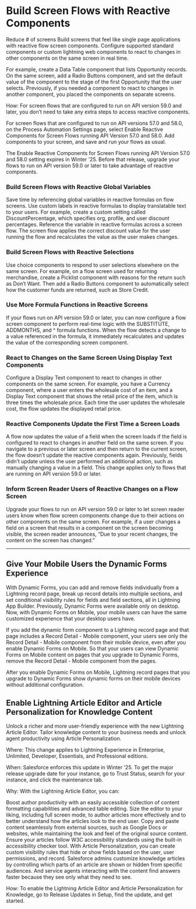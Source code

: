 # Build Screen Flows with Reactive Components
Reduce # of screens
Build screens that feel like single page applications with reactive flow screen components.
Configure supported standard components or custom lightning web components to react to changes in other components on the same screen in real time.

For example, create a Data Table component that lists Opportunity records. On the same screen, add a Radio Buttons component, and set the default value of the component to the stage of the first Opportunity that the user selects. 
Previously, if you needed a component to react to changes in another component, you placed the components on separate screens.

How: For screen flows that are configured to run on API version 59.0 and later, you don’t need to take any extra steps to access reactive components.

For screen flows that are configured to run on API versions 57.0 and 58.0, on the Process Automation Settings page, select Enable Reactive Components for Screen Flows running API Version 57.0 and 58.0. Add components to your screen, and save and run your flows as usual.

The Enable Reactive Components for Screen Flows running API Version 57.0 and 58.0 setting expires in Winter ’25. Before that release, upgrade your flows to run on API version 59.0 or later to take advantage of reactive components.

### Build Screen Flows with Reactive Global Variables
Save time by referencing global variables in reactive formulas on flow screens. Use custom labels in reactive formulas to display translatable text to your users. 
For example, create a custom setting called DiscountPercentage, which specifies org, profile, and user discount percentages. 
Reference the variable in reactive formulas across a screen flow. The screen flow applies the correct discount value for the user running the flow and recalculates the value as the user makes changes.  

### Build Screen Flows with Reactive Selections
Use choice components to respond to user selections elsewhere on the same screen. For example, on a flow screen used for returning merchandise, create a Picklist component with reasons for the return such as Don’t Want. 
Then add a Radio Buttons component to automatically select how the customer funds are returned, such as Store Credit.

### Use More Formula Functions in Reactive Screens
If your flows run on API version 59.0 or later, you can now configure a flow screen component to perform real-time logic with the SUBSTITUTE, ADDMONTHS, and ^ formula functions. 
When the flow detects a change to a value referenced in the formula, it immediately recalculates and updates the value of the corresponding screen component. 

### React to Changes on the Same Screen Using Display Text Components
Configure a Display Text component to react to changes in other components on the same screen. 
For example, you have a Currency component, where a user enters the wholesale cost of an item, and a Display Text component that shows the retail price of the item, which is three times the wholesale price. Each time the user updates the wholesale cost, the flow updates the displayed retail price.

### Reactive Components Update the First Time a Screen Loads
A flow now updates the value of a field when the screen loads if the field is configured to react to changes in another field on the same screen. 
If you navigate to a previous or later screen and then return to the current screen, the flow doesn’t update the reactive components again. 
Previously, fields didn’t update unless the user performed an additional action, such as manually changing a value in a field. This change applies only to flows that are running on API version 59.0 or later.

### Inform Screen Reader Users of Reactive Changes on a Flow Screen

Upgrade your flows to run on API version 59.0 or later to let screen reader users know when flow screen components change due to their actions on other components on the same screen. 
For example, if a user changes a field on a screen that results in a component on the screen becoming visible, the screen reader announces, “Due to your recent changes, the content on the screen has changed.”

**********************************************************************************************************************************************************************************************************************************************

## Give Your Mobile Users the Dynamic Forms Experience
With Dynamic Forms, you can add and remove fields individually from a Lightning record page, break up record details into multiple sections, and set conditional visibility rules for fields and field sections, all in Lightning App Builder. 
Previously, Dynamic Forms were available only on desktop. Now, with Dynamic Forms on Mobile, your mobile users can have the same customized experience that your desktop users have.

If you add the dynamic form component to a Lightning record page and that page includes a Record Detail - Mobile component, your users see only the Record Detail - Mobile component from their mobile device, even after you enable Dynamic Forms on Mobile. So that your users can view Dynamic Forms on Mobile content on pages that you upgrade to Dynamic Forms, remove the Record Detail - Mobile component from the pages.

After you enable Dynamic Forms on Mobile, Lightning record pages that you upgrade to Dynamic Forms show dynamic forms on their mobile devices without additional configuration.

## Enable Lightning Article Editor and Article Personalization for Knowledge Content

Unlock a richer and more user-friendly experience with the new Lightning Article Editor. Tailor knowledge content to your business needs and unlock agent productivity using Article Personalization.

Where: This change applies to Lightning Experience in Enterprise, Unlimited, Developer, Essentials, and Professional editions.

When: Salesforce enforces this update in Winter ’25. To get the major release upgrade date for your instance, go to Trust Status, search for your instance, and click the maintenance tab.

Why: With the Lightning Article Editor, you can:

Boost author productivity with an easily accessible collection of content formatting capabilities and advanced table editing.
Size the editor to your liking, including full screen mode, to author articles more effectively and to better understand how the articles look to the end user.
Copy and paste content seamlessly from external sources, such as Google Docs or websites, while maintaining the look and feel of the original source content.
Ensure your articles follow W3C accessibility standards using the built-in accessibility checker tool.
With Article Personalization, you can create custom visibility rules that hide or show fields based on the user, user permissions, and record. 
Salesforce admins customize knowledge articles by controlling which parts of an article are shown or hidden from specific audiences. And service agents interacting with the content find answers faster because they see only what they need to see.

How: To enable the Lightning Article Editor and Article Personalization for Knowledge, go to Release Updates in Setup, find the update, and get started.


